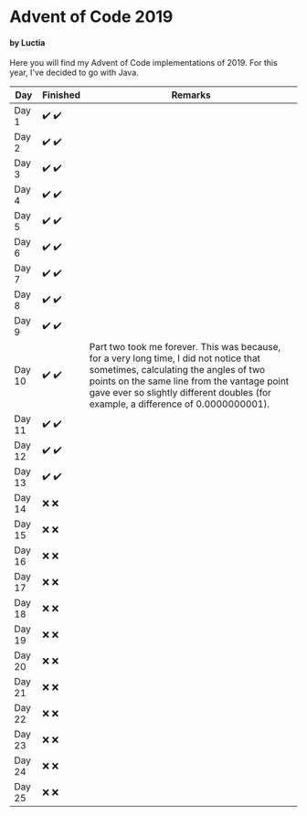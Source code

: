 # Advent of Code 2019
#### by Luctia

Here you will find my Advent of Code implementations of 2019. For this year, I've decided to go with Java.

| Day           | Finished                              | Remarks                                                                                                                                                                                                                                                              |
| --------------|---------------------------------------|----------------------------------------------------------------------------------------------------------------------------------------------------------------------------------------------------------------------------------------------------------------------|
| Day 1         | :heavy_check_mark: :heavy_check_mark: |                                                                                                                                                                                                                                                                      |
| Day 2         | :heavy_check_mark: :heavy_check_mark: |                                                                                                                                                                                                                                                                      |
| Day 3         | :heavy_check_mark: :heavy_check_mark: |                                                                                                                                                                                                                                                                      |
| Day 4         | :heavy_check_mark: :heavy_check_mark: |                                                                                                                                                                                                                                                                      |
| Day 5         | :heavy_check_mark: :heavy_check_mark: |                                                                                                                                                                                                                                                                      |
| Day 6         | :heavy_check_mark: :heavy_check_mark: |                                                                                                                                                                                                                                                                      |
| Day 7         | :heavy_check_mark: :heavy_check_mark: |                                                                                                                                                                                                                                                                      |
| Day 8         | :heavy_check_mark: :heavy_check_mark: |                                                                                                                                                                                                                                                                      |
| Day 9         | :heavy_check_mark: :heavy_check_mark: |                                                                                                                                                                                                                                                                      |
| Day 10        | :heavy_check_mark: :heavy_check_mark: | Part two took me forever. This was because, for a very long time, I did not notice that sometimes, calculating the angles of two points on the same line from the vantage point gave ever so slightly different doubles (for example, a difference of 0.0000000001). |
| Day 11        | :heavy_check_mark: :heavy_check_mark: |                                                                                                                                                                                                                                                                      |
| Day 12        | :heavy_check_mark: :heavy_check_mark: |                                                                                                                                                                                                                                                                      |
| Day 13        | :heavy_check_mark: :heavy_check_mark: |                                                                                                                                                                                                                                                                      |
| Day 14        | :x: :x:                               |                                                                                                                                                                                                                                                                      |
| Day 15        | :x: :x:                               |                                                                                                                                                                                                                                                                      |
| Day 16        | :x: :x:                               |                                                                                                                                                                                                                                                                      |
| Day 17        | :x: :x:                               |                                                                                                                                                                                                                                                                      |
| Day 18        | :x: :x:                               |                                                                                                                                                                                                                                                                      |
| Day 19        | :x: :x:                               |                                                                                                                                                                                                                                                                      |
| Day 20        | :x: :x:                               |                                                                                                                                                                                                                                                                      |
| Day 21        | :x: :x:                               |                                                                                                                                                                                                                                                                      |
| Day 22        | :x: :x:                               |                                                                                                                                                                                                                                                                      |
| Day 23        | :x: :x:                               |                                                                                                                                                                                                                                                                      |
| Day 24        | :x: :x:                               |                                                                                                                                                                                                                                                                      |
| Day 25        | :x: :x:                               |                                                                                                                                                                                                                                                                      |
